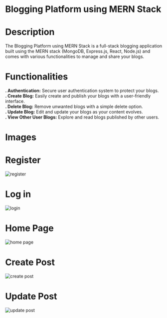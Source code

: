 # Blogging Platform using MERN Stack

# Description
The Blogging Platform using MERN Stack is a full-stack blogging application built using the MERN stack (MongoDB, Express.js, React, Node.js) and comes with various functionalities to manage and share your blogs.
# Functionalities
 **. Authentication:** Secure user authentication system to protect your blogs.<br>
**. Create Blog:** Easily create and publish your blogs with a user-friendly interface.<br>
**. Delete Blog:** Remove unwanted blogs with a simple delete option.<br>
**. Update Blog:** Edit and update your blogs as your content evolves.<br>
**. View Other User Blogs:** Explore and read blogs published by other users.

# Images

# Register
![register](https://github.com/user-attachments/assets/69ac4132-12f5-49e9-9428-90439db7aeb8)
# Log in 
![login](https://github.com/user-attachments/assets/79cff16b-9b42-4bfe-8159-d172ebe6b4c7)
# Home Page
![home page](https://github.com/user-attachments/assets/13cf3b9d-6929-4c24-9949-ab5a4ad55279)
# Create Post
![create post](https://github.com/user-attachments/assets/8a945c33-ce8c-4cec-85bc-244db9ded746)
# Update Post 
![update post](https://github.com/user-attachments/assets/654e50e8-cc11-43f3-ac16-a50e96b3886f)
